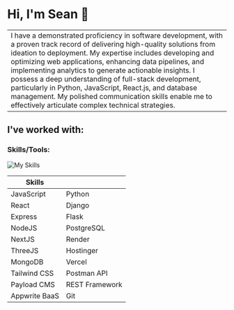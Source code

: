 # Hi, I'm Sean 👋

<table>
<tr>
<td>
I have a demonstrated proficiency in software development, with a proven track record of delivering high-quality solutions from ideation to deployment. My expertise includes developing and optimizing web applications, enhancing data pipelines, and implementing analytics to generate actionable insights. I possess a deep understanding of full-stack development, particularly in Python, JavaScript, React.js, and database management. My polished communication skills enable me to effectively articulate complex technical strategies.
</td>
</tr>
</table>

## I've worked with:

### Skills/Tools:

![My Skills](https://skillicons.dev/icons?i=js,react,express,mongodb,nodejs,nextjs,threejs,tailwind,python,django,flask,postgres,postman,vercel,git)


| Skills        |               |
| ------------- | ------------- |
| JavaScript    | Python        |
| React         | Django        |
| Express       | Flask         |
| NodeJS        | PostgreSQL    |
| NextJS        | Render        |
| ThreeJS       | Hostinger     |
| MongoDB       | Vercel        |
| Tailwind CSS  | Postman API   |
| Payload CMS   | REST Framework|
| Appwrite BaaS | Git           |
